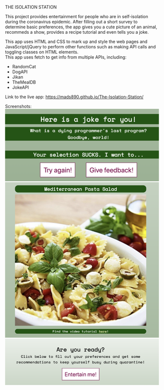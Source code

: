 THE ISOLATION STATION

This project provides entertainment for people who are in self-isolation during the coronavirus epidemic. After filling out a short survey to determine basic preferences, the app gives you a cute picture of an animal, recommeds a show, provides a recipe tutorial and even tells you a joke.

This app uses HTML and CSS to mark up and style the web pages and JavaScript/jQuery to perform other functions such as making API calls and toggling classes on HTML elements.  
This app uses fetch to get info from multiple APIs, including:
- RandomCat
- DogAPI
- Jikan
- TheMealDB
- JokeAPI

Link to the live app: https://mads890.github.io/The-Isolation-Station/

Screenshots:
![screenshot of a joke and a try again button](screenshot1.png)
![screenshot of a recipe image and link](screenshot2.png)
![screenshot of the homepage button to start the app](screenshot3.png)